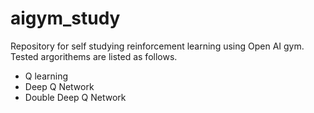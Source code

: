 # aigym_study

Repository for self studying reinforcement learning using Open AI gym.
Tested argorithems are listed as follows.

* Q learning
* Deep Q Network
* Double Deep Q Network